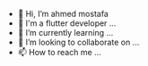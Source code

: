 - 👋 Hi, I’m ahmed mostafa
- 👀 I'm a flutter developer ...
- 🌱 I’m currently learning ...
- 💞️ I’m looking to collaborate on ...
- 📫 How to reach me ...

<!---
ahmed123mostafa/ahmed123mostafa is a ✨ special ✨ repository because its `README.md` (this file) appears on your GitHub profile.
You can click the Preview link to take a look at your changes.
--->
